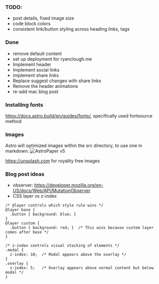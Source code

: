 ### TODO:
- post details, fixed image size
- code block colors
- consistent link/button styling across heading links, tags


### Done
- remove default content
- set up deployment for ryanclough.me
- Implement header 
- Implement social links
- implement share links
- Replace suggest changes with share links
- Remove the header animations
- re-add mac blog post

### Installing fonts
https://docs.astro.build/en/guides/fonts/, specifically used fontsource method

### Images
Astro will optimized images within the src directory, to use one in markdown: 
![AstroPaper v5](@/assets/images/AstroPaper-v5.png)

https://unsplash.com for royality free images


### Blog post ideas
- observer: https://developer.mozilla.org/en-US/docs/Web/API/MutationObserver
- CSS layer vs z-index
```
/* @layer controls which style rule wins */
@layer base {
  .button { background: blue; }
}
@layer custom {
  .button { background: red; }  /* This wins because custom layer comes after base */
}

/* z-index controls visual stacking of elements */
.modal { 
  z-index: 10;  /* Modal appears above the overlay */
}
.overlay {
  z-index: 5;   /* Overlay appears above normal content but below modal */
}
```